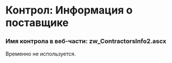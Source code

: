 ﻿---
description: 2.4.9.1
---
# Контрол: Информация о поставщике
### Имя контрола в веб-части: zw_ContractorsInfo2.ascx
Временно не используется.
